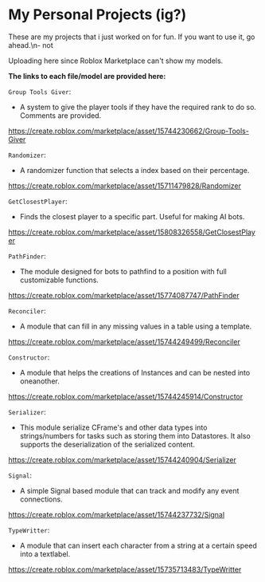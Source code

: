 # My Personal Projects (ig?)

These are my projects that i just worked on for fun.
If you want to use it, go ahead.\n- not

Uploading here since Roblox Marketplace can't show my models.

**The links to each file/model are provided here:**

`Group Tools Giver`:
- A system to give the player tools if they have the required rank to do so.
Comments are provided.

https://create.roblox.com/marketplace/asset/15744230662/Group-Tools-Giver

`Randomizer`:
- A randomizer function that selects a index based on their percentage.

https://create.roblox.com/marketplace/asset/15711479828/Randomizer

`GetClosestPlayer`:
- Finds the closest player to a specific part. Useful for making AI bots.

https://create.roblox.com/marketplace/asset/15808326558/GetClosestPlayer

`PathFinder`:
- The module designed for bots to pathfind to a position with full customizable functions.

https://create.roblox.com/marketplace/asset/15774087747/PathFinder

`Reconciler`:
- A module that can fill in any missing values in a table using a template.

https://create.roblox.com/marketplace/asset/15744249499/Reconciler

`Constructor`:
- A module that helps the creations of Instances and can be nested into oneanother.

https://create.roblox.com/marketplace/asset/15744245914/Constructor

`Serializer`:
- This module serialize CFrame's and other data types into strings/numbers for tasks such as storing them into Datastores. It also supports the deserialization of the serialized content.

https://create.roblox.com/marketplace/asset/15744240904/Serializer

`Signal`:
- A simple Signal based module that can track and modify any event connections. 

https://create.roblox.com/marketplace/asset/15744237732/Signal

`TypeWritter`:
- A module that can insert each character from a string at a certain speed into a textlabel.

https://create.roblox.com/marketplace/asset/15735713483/TypeWritter
